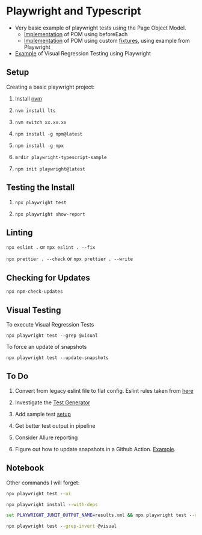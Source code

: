 # Playwright and Typescript

- Very basic example of playwright tests using the Page Object Model.
  - [Implementation](/tests//demo-todo-app.spec.ts) of POM using beforeEach
  - [Implementation](/tests/demo-todo-app-with-fixures.spec.ts) of POM using custom [fixtures](https://playwright.dev/docs/auth#testing-multiple-roles-with-pom-fixtures), using example from Playwright
- [Example](/tests/demo-todo-app.spec.ts) of Visual Regression Testing using Playwright

## Setup

Creating a basic playwright project:

1. Install [nvm](https://github.com/coreybutler/nvm-windows#installation--upgrades)

1. `nvm install lts`

1. `nvm switch xx.xx.xx`

1. `npm install -g npm@latest`

1. `npm install -g npx`

1. `mrdir playwright-typescript-sample`

1. `npm init playwright@latest`

## Testing the Install

1. `npx playwright test`

1. `npx playwright show-report`

## Linting

`npx eslint .` or `npx eslint . --fix`

`npx prettier . --check` or `npx prettier . --write`

## Checking for Updates

`npx npm-check-updates`

## Visual Testing

To execute Visual Regression Tests

`npx playwright test --grep @visual`

To force an update of snapshots

`npx playwright test --update-snapshots`

## To Do

1. Convert from legacy eslint file to flat config.  Eslint rules taken from [here](https://github.com/elaichenkov/playwright-example-recipes/blob/main/.gitignore)

1. Investigate the [Test Generator](https://playwright.dev/docs/codegen)

1. Add sample test [setup](https://playwright.dev/docs/auth#basic-shared-account-in-all-tests)

1. Get better test output in pipeline

1. Consider Allure reporting

1. Figure out how to update snapshots in a Github Action.  [Example](https://mmazzarolo.com/blog/2022-09-09-visual-regression-testing-with-playwright-and-github-actions/).

## Notebook

Other commands I will forget:

``` cmd
npx playwright test --ui

npx playwright install --with-deps

set PLAYWRIGHT_JUNIT_OUTPUT_NAME=results.xml && npx playwright test --reporter=junit # Seems to cause issue with filename containing exrta space

npx playwright test --grep-invert @visual
```
